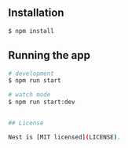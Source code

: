 
## Installation

```bash
$ npm install
```

## Running the app

```bash
# development
$ npm run start

# watch mode
$ npm run start:dev


## License

Nest is [MIT licensed](LICENSE).
